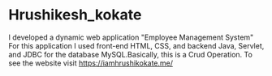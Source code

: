 # Hrushikesh_kokate
I developed a dynamic web application "Employee Management System" For this application I used  front-end HTML, CSS, and backend Java, Servlet, and JDBC for the database MySQL.Basically, this is a Crud Operation. To see the website visit https://iamhrushikokate.me/
